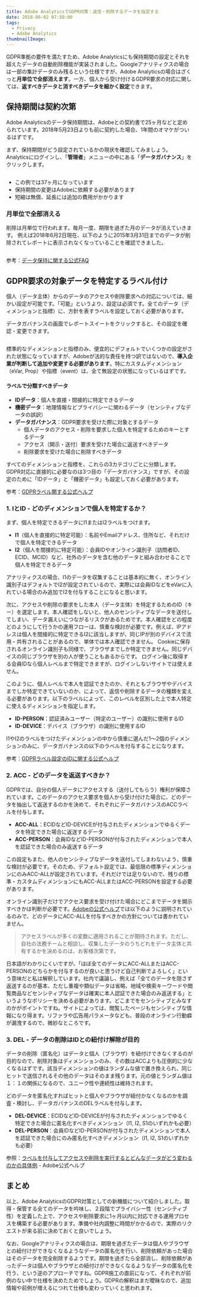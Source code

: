 ```yaml
---
title: Adobe AnalyticsでGDPR対策：返信・削除するデータを指定する
date: 2018-06-02 07:50:00
tags:
  - Privacy
  - Adobe Analytics
thumbnailImage:
---
```


GDPR準拠の要件を満たすため、Adobe Analyticsにも保持期間の設定とそれを超えたデータの自動削除機能が実装されました。Googleアナリティクスの場合は一部の集計データのみ残るという仕様ですが、Adobe Analyticsの場合はざくっと**月単位で全部消えます**。一方、個人から受け付けるGDPR要求の対応に関しては、**返すべきデータと消すべきデータを細かく設定**できます。
<!-- more -->

## 保持期間は契約次第

Adobe Analyticsのデータ保持期間は、Adobeとの契約書で25ヶ月などと定められています。2018年5月23日よりも前に契約した場合、1年間のオマケがついるはずです。

まず、保持期間がどう設定されているかの現状を確認してみましょう。Analyticsにログインし、「**管理者**」メニューの中にある「**データガバナンス**」をクリックします。

<img src="//res.cloudinary.com/mak00s/f_auto,w_auto:200:800/gdpr-aa-datagovernance.png" alt="" sizes="100vw" />

* この例では37ヶ月になっています
* 保持期間の変更はAdobeに依頼する必要があります
* 短縮は無償、延長には追加の費用がかかります

### 月単位で全部消える

削除は月単位で行われます。毎月一度、期限を過ぎた月のデータが消えていきます。
例えば2018年6月2日現在、以下のように2015年3月31日までのデータが削除されてレポートに表示されなくなっていることを確認できました。

<img src="//res.cloudinary.com/mak00s/f_auto,w_auto:200:800/gdpr-aa-data-deleted.png" alt="" sizes="100vw" />

参考：[データ保持に関する公式FAQ](https://marketing.adobe.com/resources/help/ja_JP/reference/data-retention-client-table-faq.html)

## GDPR要求の対象データを特定するラベル付け

個人（データ主体）からのデータのアクセスや削除要求への対応については、細かい設定が可能です。「可能」というより、設定は必須です。全てのデータ（ディメンションと指標）に、方針を表すラベルを設定しておく必要があります。

データガバナンスの画面でレポートスイートをクリックすると、その設定を確認・変更できます。

<img src="//res.cloudinary.com/mak00s/f_auto,w_auto:200:800/gdpr-aa-data-labels.png" alt="" sizes="100vw" />

標準的なディメンションと指標のみ、便宜的にデフォルトでいくつかの設定がされた状態になっていますが、Adobeが法的な責任を持つ訳ではないので、**導入企業が判断して追加や変更する必要があります**。特にカスタムディメンション（eVar, Prop）や指標（event）は、全て無設定の状態になっているはずです。

#### ラベルで分類すべきデータ
* **IDデータ**：個人を直接・間接的に特定できるデータ
* **機密データ**：地理情報などプライバシーに関わるデータ（センシティブなデータの誤訳）
* **データガバナンス**：GDPR要求を受けた際に対象とするデータ
  * 個人データのアクセス・削除を要求した個人を特定するためのキーとするデータ
  * アクセス（開示・送付）要求を受けた場合に返送すべきデータ
  * 削除要求を受けた場合に削除すべきデータ

すべてのディメンションと指標を、これらの3カテゴリごとに分類します。GDPR対応に直接的に必要なのは3つ目の「データガバナンス」ですが、その設定のために「IDデータ」と「機密データ」も設定しておく必要があります。

参考：[GDPRラベル関する公式ヘルプ](https://marketing.adobe.com/resources/help/ja_JP/analytics/gdpr/gdpr_labels.html)

### 1. IとID - どのディメンションで個人を特定するか？

まず、個人を特定できるデータにI1またはI2ラベルをつけます。

* **I1**（個人を直接的に特定可能）：名前やEmailアドレス、住所など、それだけで個人を特定できるデータ
* **I2**（個人を間接的に特定可能）：会員IDやオンライン識別子（訪問者ID、ECID、MCID）など、社外のデータを含む他のデータと組み合わせることで個人を特定できるデータ

アナリティクスの場合、I1のデータを収集することは基本的に無く、オンライン識別子はデフォルトでI2が設定されているので、実際には会員IDなどをeVarに入れている場合のみ追加でI2を付与することになると思います。

次に、アクセスや削除の要求をした本人（データ主体）を特定するためのID（キー）を選定します。本人確認をしないと、他人のセンシティブなデータを送付してしまい、データ漏えいにつながるリスクがあるためです。本人確認をどの程度どのようにして行うかの運用フローは、慎重な検討が必要です。例えば、IPアドレスは個人を間接的に特定できるI2に該当しますが、同じIPが別のデバイスで流用・共有されることがあるので、単体では本人確認できません。
Cookieに保存されるオンライン識別子も同様で、ブラウザまでしか特定できません。同じデバイスの同じブラウザを別の人が使うこともあるからです。
ログイン後に取得する会員IDなら個人レベルまで特定できますが、ログインしないサイトでは使えません。

このように、個人レベルで本人を認証できたのか、それともブラウザやデバイスまでしか特定できていないのか、によって、返信や削除するデータの種類を変える必要があります。以下のラベルによって、このレベルを区別した上で本人特定に使えるディメンションを指定します。

* **ID-PERSON**：認証済みユーザー（特定のユーザー）の識別に使用するID
* **ID-DEVICE**：デバイス（ブラウザ）の識別に使用するID

I1やI2のラベルをつけたディメンションの中から慎重に選んだ1〜2個のディメンションのみに、データガバナンスの以下のラベルを付与することになります。

参考：[GDPRラベル設定のIDに関する公式ヘルプ](https://marketing.adobe.com/resources/help/ja_JP/analytics/gdpr/gdpr_analytics_ids.html)

### 2. ACC - どのデータを返送すべきか？

GDPRでは、自分の個人データにアクセスする（送付してもらう）権利が保障されています。このデータのアクセス要求を個人から受け付けた場合に、どのデータを抽出して返送するのかを決めて、それぞれにデータガバナンスのACCラベルを付与します。

* **ACC-ALL**：ECIDなどID-DEVICEが付与されたディメンションでゆるくデータを特定できた場合に返送するデータ
* **ACC-PERSON**：会員IDなどID-PERSONが付与されたディメンションで本人を認証できた場合のみ返送するデータ

この設定もまた、他人のセンシティブなデータを送付してしまわないよう、慎重な検討が必要です。そのため、デフォルト設定では、最低限の標準ディメンションにのみACC-ALLが設定されています。それだけでは足りないので、残りの標準・カスタムディメンションにもACC-ALLまたはACC-PERSONを設定する必要があります。

オンライン識別子だけでアクセス要求を受け付けた場合にどこまでデータを開示すべきかは判断が必要です。[Adobeの公式ヘルプ](https://marketing.adobe.com/resources/help/ja_JP/analytics/gdpr/gdpr_analytics_ids.html)では以下のように説明されているのみで、どのデータにACC-ALLを付与すべきかの方針については書かれていません。

> アクセスラベルが多くの変数に適用されることが期待されます。ただし、自社の法務チームと相談し、収集したデータのうちどれをデータ主体と共有するかを決めるのは、お客様次第です。

日本語がわかりにくいですが、「ほぼ全てのデータにACC-ALLまたはACC-PERSONのどちらかを付与するのが良いと思うけど自己判断でよろしく」という意味だと私は解釈しています。社内で議論し、例えば「全てのデータを隠さず返送するのが基本、ただし重複や類似データは省略、地域や検索キーワードや閲覧商品などセンシティブなデータは確実に本人認証できた場合のみ返送する」というようなポリシーを決める必要があります。どこまでをセンシティブとみなすのかがポイントですね。サイトによっては、閲覧したページもセンシティブな情報になり得ます。リファラや広告用パラメータなども、普段のオンライン行動癖が漏洩するので、微妙なところです。

### 3. DEL - データの削除はIDとの紐付け解除が目的

データの削除（匿名化）はデータと個人（ブラウザ）を紐付けできなくするのが目的なので、削除対象はディメンションのみ、その数はACCよりも圧倒的に少なくなるはずです。該当ディメンションの値はランダムな値で置き換えられ、同じヒットで送信されるその他のデータはそのまま残ります。元の値とランダム値は１：１の関係になるので、ユニーク性や連続性は維持されます。

どのデータを匿名化すればヒットと個人やブラウザが紐付かなくなるのかを調査・検討し、データガバナンスのDELラベルを付与します。

* **DEL-DEVICE**：ECIDなどID-DEVICEが付与されたディメンションでゆるく特定できた場合に匿名化すべきディメンション（I1, I2, S1のいずれかも必要）
* **DEL-PERSON**：会員IDなどID-PERSONが付与されたディメンションで本人を認証できた場合にのみ匿名化すべきディメンション（I1, I2, S1のいずれかも必要）

参照：[ラベルを付与してアクセスや削除を実行するとどんなデータがどう変わるのかの具体例](https://marketing.adobe.com/resources/help/ja_JP/analytics/gdpr/gdpr_labeling_example.html) - Adobe公式ヘルプ

## まとめ

以上、Adobe AnalyticsのGDPR対策としての新機能について紹介しました。取得・保管する全てのデータを吟味し、２段階でプライバシー性（センシティブ性）を定義した上で、アクセスや削除要求に1ヶ月以内に対応できる運用プロセスを構築する必要があります。準備や社内調整に時間がかかるので、実際のリクエストが来る前に決めておくと良いでしょう。

なお、Googleアナリティクスの場合は、期限を過ぎたデータは個人やブラウザとの紐付けができなくなるようなデータの匿名化を行い、削除依頼があった場合はそのデータを完全削除するようです。期限を過ぎたら全部消し、削除依頼があったデータは個人やブラウザとの紐付けができなくなるようなデータの匿名化を行う、という逆のアプローチですね。GDPR施工の直前になって、それぞれが前例のない中で仕様を決めたためでしょう。GDPRの解釈はまだ曖昧なので、追加情報や前例が増えるにつれて仕様も変わっていくと思われます。